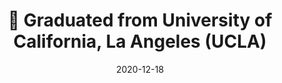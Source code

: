 ---
title: 🎉 Graduated from University of California, La Angeles (UCLA)
summary: Completing my studies in Electrical and Computer Engineering at UCLA was a rewarding journey—one that strengthened my research abilities and deepened my appreciation for collaboration in a stimulating academic environment.
date: 2020-12-18
---